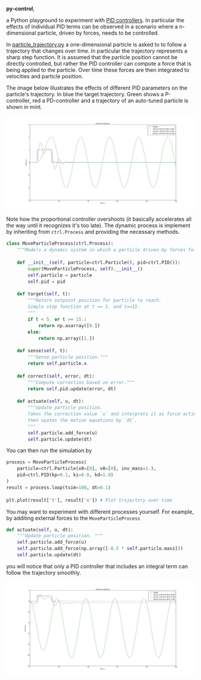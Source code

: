 
**py-control**,

a Python playground to experiment with [PID controllers](https://en.wikipedia.org/wiki/PID_controller). In particular the effects of individual PID terms can be observed in a scenario where a n-dimensional particle, driven by forces, needs to be controlled.

In [particle_trajectory.py](particle_trajectory.py) a one-dimensional particle is asked to to follow a trajectory that changes over time. In particular the trajectory represents a sharp step function. It is assumed that the particle position cannot be directly controlled, but rather the PID controller can compute a force that is being applied to the particle. Over time these forces are then integrated to velocities and particle position.

The image below illustrates the effects of different PID parameters on the particle's trajectory. In blue the target trajectory. Green shows a P-controller, red a PD-controller and a trajectory of an auto-tuned particle is shown in mint. 

![particle_trajectory](etc/particle_trajectory0.png)

Note how the proportional controller overshoots (it basically accelerates all the way until it recognizes it's too late). The dynamic process is implement by inheriting from `ctrl.Process` and providing the necessary methods.

```Python
class MoveParticleProcess(ctrl.Process):
    """Models a dynamic system in which a particle driven by forces follows a desired trajectory. """

    def __init__(self, particle=ctrl.Particle(), pid=ctrl.PID()):
        super(MoveParticleProcess, self).__init__()
        self.particle = particle
        self.pid = pid

    def target(self, t):
        """Return setpoint position for particle to reach.
        Simple step function at t == 1. and t==15.
        """
        if t < 5. or t >= 15.:
            return np.asarray([0.])
        else:
            return np.array([1.])
    
    def sense(self, t):
        """Sense particle position."""
        return self.particle.x
    
    def correct(self, error, dt):
        """Compute correction based on error."""
        return self.pid.update(error, dt)

    def actuate(self, u, dt):
        """Update particle position. 
        Takes the correction value `u` and interprets it as force acting on the particle, 
        then upates the motion equations by `dt`.
        """
        self.particle.add_force(u)
        self.particle.update(dt)
```

You can then run the simulation by 

```Python
process = MoveParticleProcess(
    particle=ctrl.Particle(x0=[0], v0=[0], inv_mass=1.), 
    pid=ctrl.PID(kp=0.1, ki=0.0, kd=1.0)
)
result = process.loop(tsim=100, dt=0.1)

plt.plot(result['t'], result['x']) # Plot trajectory over time
```

You may want to experiment with different processes yourself. For example, by additing external forces to the `MoveParticleProcess`

```Python
def actuate(self, u, dt):
    """Update particle position. """
    self.particle.add_force(u)
    self.particle.add_force(np.array([-0.5 * self.particle.mass]))
    self.particle.update(dt)
```

you will notice that only a PID controller that includes an integral term can follow the trajectory smoothly.

![particle_trajectory](etc/particle_trajectory1.png)
